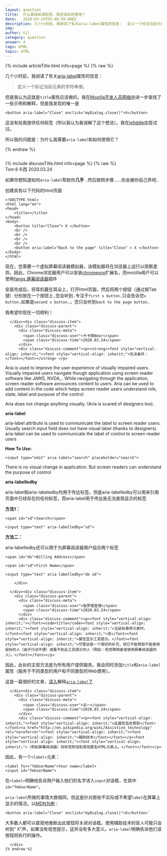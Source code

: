 ```yaml
---
layout: question
title:  什么是咏叹调标签，我应该如何使用？
date:   2020-03-24T03:48:50.000Z
description: 几个小时前，我阅读了有关aria-label属性的信息：  定义一个标记当前元素的字符串值。但是我认为这就是title属性应该做的。我在Moz...
img: 
author: Gil
category: question
answer: 4
tags: HTML
topic: HTML
---
```

<div class="article-root">
  <div class="article">
    {% include articleTitle.html info=page %}
    {% raw %}
    <div class="article-content"><p><font style="vertical-align: inherit;"><font style="vertical-align: inherit;">几个小时前，我阅读了有关</font></font><a href="https://www.w3.org/WAI/PF/aria-1.1/states_and_properties#aria-label" rel="noreferrer"><font style="vertical-align: inherit;"><font style="vertical-align: inherit;">aria-label</font></font></a><font style="vertical-align: inherit;"><font style="vertical-align: inherit;">属性的信息：</font></font></p>

<blockquote>
  <p><font style="vertical-align: inherit;"><font style="vertical-align: inherit;">定义一个标记当前元素的字符串值。</font></font></p>
</blockquote>

<p><font style="vertical-align: inherit;"><font style="vertical-align: inherit;">但是我认为这就是</font></font><code>title</code><font style="vertical-align: inherit;"><font style="vertical-align: inherit;">属性应该做的。</font><font style="vertical-align: inherit;">我在</font></font><a href="https://developer.mozilla.org/en-US/docs/Web/Accessibility/ARIA/ARIA_Techniques/Using_the_aria-label_attribute" rel="noreferrer"><font style="vertical-align: inherit;"><font style="vertical-align: inherit;">Mozilla开发人员网络中</font></font></a><font style="vertical-align: inherit;"><font style="vertical-align: inherit;">进一步查找了</font><font style="vertical-align: inherit;">一些示例和解释，但是我发现的唯一是</font></font></p>

<pre><code>&lt;button aria-label="Close" onclick="myDialog.close()"&gt;X&lt;/button&gt;
</code></pre>

<p><font style="vertical-align: inherit;"><font style="vertical-align: inherit;">这没有给我提供任何标签（所以我认为我误解了这个想法）。</font><font style="vertical-align: inherit;">我在</font></font><a href="http://jsfiddle.net/KhgPa/" rel="noreferrer"><font style="vertical-align: inherit;"><font style="vertical-align: inherit;">jsfiddle中</font></font></a><font style="vertical-align: inherit;"><font style="vertical-align: inherit;">尝试过</font><font style="vertical-align: inherit;">。</font></font></p>

<p><font style="vertical-align: inherit;"><font style="vertical-align: inherit;">所以我的问题是：为什么我需要</font></font><code>aria-label</code><font style="vertical-align: inherit;"><font style="vertical-align: inherit;">和如何使用它？</font></font></p></div>
    {% endraw %}
  </div>
  <p style="height: 0;width:0;overflow: hidden;"> 第3331篇《什么是咏叹调标签，我应该如何使用？》来自Winter(https://github.com/aiyld/aiyld.github.io)的站点</p>
  <div class="discuss-wrapper">
    {% include discussTitle.html info=page %}
    {% raw %}
    <div class="discuss-item">
        <div class="discuss-parent">
          <div class="discuss-meta">
            <span class="discuss-user">Tom卡卡西</span>
            <span class="discuss-time">2020.03.24</span>
          </div>
          <div class="discuss-comment"><p><font style="vertical-align: inherit;"><font style="vertical-align: inherit;">如果你想知道如何</font></font><code>aria-label</code><font style="vertical-align: inherit;"><font style="vertical-align: inherit;">帮助你</font></font><strong><font style="vertical-align: inherit;"><font style="vertical-align: inherit;">几乎</font></font></strong><font style="vertical-align: inherit;"><font style="vertical-align: inherit;"> ..然后按照步骤......你会被你自己弄吧..</font></font></p>

<p><font style="vertical-align: inherit;"><font style="vertical-align: inherit;">创建具有以下代码的html页面</font></font></p>

<pre><code>&lt;!DOCTYPE html&gt;<font></font>
&lt;html lang="en"&gt;<font></font>
&lt;head&gt;<font></font>
    &lt;title&gt;&lt;/title&gt;<font></font>
&lt;/head&gt;<font></font>
&lt;body&gt;<font></font>
    &lt;button title="Close"&gt; X &lt;/button&gt;<font></font>
    &lt;br /&gt;<font></font>
    &lt;br /&gt;<font></font>
    &lt;br /&gt;<font></font>
    &lt;br /&gt;<font></font>
    &lt;button aria-label="Back to the page" title="Close" &gt; X &lt;/button&gt;<font></font>
&lt;/body&gt;<font></font>
&lt;/html&gt;<font></font>
</code></pre>

<p><font style="vertical-align: inherit;"><font style="vertical-align: inherit;">现在，您需要一个虚拟屏幕阅读器模拟器，该模拟器将在浏览器上运行以观察差异。</font><font style="vertical-align: inherit;">因此，Chrome浏览器用户可以安装</font></font><a href="https://chrome.google.com/webstore/detail/chromevox/kgejglhpjiefppelpmljglcjbhoiplfn" rel="noreferrer"><font style="vertical-align: inherit;"><font style="vertical-align: inherit;">chromevox</font></font></a><font style="vertical-align: inherit;"><font style="vertical-align: inherit;">扩展名，而mozilla用户可以使用</font><a href="https://chrome.google.com/webstore/detail/chromevox/kgejglhpjiefppelpmljglcjbhoiplfn" rel="noreferrer"><font style="vertical-align: inherit;">fangs </font></a></font><a href="https://addons.mozilla.org/en-US/firefox/addon/fangs-screen-reader-emulator/" rel="noreferrer"><font style="vertical-align: inherit;"><font style="vertical-align: inherit;">屏幕阅读器</font></font></a><font style="vertical-align: inherit;"><font style="vertical-align: inherit;">插件</font></font></p>

<p><font style="vertical-align: inherit;"><font style="vertical-align: inherit;">安装完成后，将耳机戴在耳朵上，打开html页面，然后将两个按钮（通过按Tab键）分别放在一个按钮上..您会听到..专注于</font></font><code>first x button</code><font style="vertical-align: inherit;"><font style="vertical-align: inherit;">..只会告诉您</font></font><code>x button</code><font style="vertical-align: inherit;"><font style="vertical-align: inherit;">..如果是</font></font><code>second x button</code><font style="vertical-align: inherit;"><font style="vertical-align: inherit;">..，您只会听到</font></font><code>back to the page button</code><font style="vertical-align: inherit;"><font style="vertical-align: inherit;">..</font></font></p>

<p><font style="vertical-align: inherit;"><font style="vertical-align: inherit;">我希望你现在一切顺利！</font></font></p></div>
        </div>
        
      </div><div class="discuss-item">
        <div class="discuss-parent">
          <div class="discuss-meta">
            <span class="discuss-user">卡卡西Near</span>
            <span class="discuss-time">2020.03.24</span>
          </div>
          <div class="discuss-comment"><p><strong><font style="vertical-align: inherit;"><font style="vertical-align: inherit;">先决条件：</font></font></strong> </p>

<p>Aria is used to improve the user experience of visually impaired users. Visually impaired users navigate though application using screen reader software like JAWS, NVDA,.. While navigating through the application, screen reader software announces content to users. Aria can be used to add content in the code which helps screen reader users understand role, state, label and purpose of the control</p>

<p>Aria does not change anything visually. (Aria is scared of designers too).</p>

<p><strong>aria-label</strong></p>

<p>aria-label attribute is used to communicate the label to screen reader users. Usually search input field does not have visual label (thanks to designers). aria-label can be used to communicate the label of control to screen reader users</p>

<p><strong>How To Use:</strong></p>

<pre><code>&lt;input type="edit" aria-label="search" placeholder="search"&gt;
</code></pre>

<p>There is no visual change in application. But screen readers can understand the purpose of control</p>

<p><strong>aria-labelledby</strong></p>

<p><font style="vertical-align: inherit;"><font style="vertical-align: inherit;">aria-label和aria-labeledby均用于传达标签。</font><font style="vertical-align: inherit;">但是aria-labelledby可以用来引用页面中已经存在的任何标签，而aria-label用于传达我无法直观显示的标签</font></font></p>

<p><strong><font style="vertical-align: inherit;"><font style="vertical-align: inherit;">方法1：</font></font></strong></p>

<pre><code>&lt;span id="sd"&gt;Search&lt;/span&gt;<font></font>
<font></font>
&lt;input type="text" aria-labelledby="sd"&gt;<font></font>
</code></pre>

<p><strong><font style="vertical-align: inherit;"><font style="vertical-align: inherit;">方法二：</font></font></strong></p>

<p><font style="vertical-align: inherit;"><font style="vertical-align: inherit;">aria-labelledby还可以用于为屏幕阅读器用户组合两个标签</font></font></p>

<pre><code>&lt;span id="de"&gt;Billing Address&lt;/span&gt;<font></font>
<font></font>
&lt;span id="sd"&gt;First Name&lt;/span&gt;<font></font>
<font></font>
&lt;input type="text" aria-labelledby="de sd"&gt;<font></font>
</code></pre></div>
        </div>
        
      </div><div class="discuss-item">
        <div class="discuss-parent">
          <div class="discuss-meta">
            <span class="discuss-user">伽罗理查德</span>
            <span class="discuss-time">2020.03.24</span>
          </div>
          <div class="discuss-comment"><p><font style="vertical-align: inherit;"></font><code>title</code><font style="vertical-align: inherit;"><font style="vertical-align: inherit;">当鼠标悬停元素时，</font><font style="vertical-align: inherit;">该</font><font style="vertical-align: inherit;">属性显示工具提示。</font><font style="vertical-align: inherit;">尽管这是一个很好的补充，但它不能帮助不能使用鼠标的人（由于行动不便）或看不到此工具提示的人（例如：视觉障碍者或使用屏幕阅读器的人）。</font></font></p>

<p><font style="vertical-align: inherit;"><font style="vertical-align: inherit;">因此，此处的主观方法是为所有用户提供服务。</font><font style="vertical-align: inherit;">我会同时添加</font></font><code>title</code><font style="vertical-align: inherit;"><font style="vertical-align: inherit;">和</font></font><code>aria-label</code><font style="vertical-align: inherit;"><font style="vertical-align: inherit;">属性（服务于不同类型的用户和不同类型的Web使用）。</font></font></p>

<p><font style="vertical-align: inherit;"><font style="vertical-align: inherit;">这是一篇很好的文章，</font><a href="https://www.aditus.io/aria/aria-label/" rel="nofollow noreferrer"><font style="vertical-align: inherit;">深入</font></a><font style="vertical-align: inherit;">解释</font></font><a href="https://www.aditus.io/aria/aria-label/" rel="nofollow noreferrer"><code>aria-label</code><font style="vertical-align: inherit;"><font style="vertical-align: inherit;">了</font></font></a></p></div>
        </div>
        
      </div><div class="discuss-item">
        <div class="discuss-parent">
          <div class="discuss-meta">
            <span class="discuss-user">古一</span>
            <span class="discuss-time">2020.03.24</span>
          </div>
          <div class="discuss-comment"><p><font style="vertical-align: inherit;"><font style="vertical-align: inherit;">此属性旨在帮助</font></font><a href="http://en.wikipedia.org/wiki/Assistive_technology" rel="noreferrer"><font style="vertical-align: inherit;"><font style="vertical-align: inherit;">辅助技术</font></font></a><font style="vertical-align: inherit;"><font style="vertical-align: inherit;">（例如屏幕阅读器）将标签附加到其他匿名HTML元素上。</font></font></p>

<p><font style="vertical-align: inherit;"><font style="vertical-align: inherit;">因此，有一个</font></font><code>&lt;label&gt;</code><font style="vertical-align: inherit;"><font style="vertical-align: inherit;">元素：</font></font></p>

<pre><code>&lt;label for="fmUserName"&gt;Your name&lt;/label&gt;<font></font>
&lt;input id="fmUserName"&gt;<font></font>
</code></pre>

<p><font style="vertical-align: inherit;"><font style="vertical-align: inherit;">在</font></font><code>&lt;label&gt;</code><font style="vertical-align: inherit;"><font style="vertical-align: inherit;">明确地告诉用户输入他们的名字进入</font></font><code>input</code><font style="vertical-align: inherit;"><font style="vertical-align: inherit;">对话框，在其中</font></font><code>id="fmUserName"</code><font style="vertical-align: inherit;"><font style="vertical-align: inherit;">。</font></font></p>

<p><code>aria-label</code><font style="vertical-align: inherit;"><font style="vertical-align: inherit;">所做的事情大致相同，但这是针对那些不实际或不希望</font></font><code>label</code><font style="vertical-align: inherit;"><font style="vertical-align: inherit;">在屏幕上显示的情况。</font><font style="vertical-align: inherit;">以</font></font><a href="https://developer.mozilla.org/en-US/docs/Web/Accessibility/ARIA/ARIA_Techniques/Using_the_aria-label_attribute" rel="noreferrer"><font style="vertical-align: inherit;"><font style="vertical-align: inherit;">MDN为例</font></font></a><font style="vertical-align: inherit;"><font style="vertical-align: inherit;">：</font></font></p>

<pre><code>&lt;button aria-label="Close" onclick="myDialog.close()"&gt;X&lt;/button&gt;`
</code></pre>

<p><font style="vertical-align: inherit;"><font style="vertical-align: inherit;">大多数人都可以直观地推断出此按钮将关闭对话框。</font><font style="vertical-align: inherit;">使用辅助技术的盲人可能只会听到“ X”声，如果没有视觉提示，这并没有多大意义。</font></font><code>aria-label</code><font style="vertical-align: inherit;"><font style="vertical-align: inherit;">明确告诉他们该按钮将执行的操作。</font></font></p></div>
        </div>
        
      </div>
    {% endraw %}
  </div>
<div>
